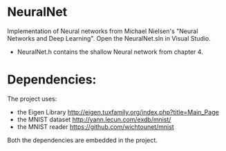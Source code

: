 # NeuralNet

Implementation of Neural networks from Michael Nielsen's "Neural Networks and Deep Learning". Open the NeuralNet.sln in Visual Studio. 

- NeuralNet.h contains the shallow Neural network from chapter 4.


# Dependencies:

The project uses:
- the Eigen Library http://eigen.tuxfamily.org/index.php?title=Main_Page
- the MNIST dataset http://yann.lecun.com/exdb/mnist/ 
- the MNIST reader https://github.com/wichtounet/mnist

Both the dependencies are embedded in the project.



